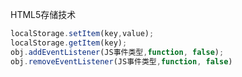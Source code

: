 HTML5存储技术

```javascript
localStorage.setItem(key,value);
localStorage.getItem(key);
obj.addEventListener(JS事件类型,function, false);
obj.removeEventListener(JS事件类型,function, false)
```

